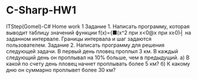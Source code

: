 # C-Sharp-HW1
ITStep(Gomel)-C# Home work 1 
                                        Задание 1. 
Написать программу, которая выводит таблицу значений функции 
f(x)={■(x^2  при x<0@x  при x≥0)┤
на заданном интервале. Границы интервала и шаг задаются пользователем.
                                        Задание 2. 
Написать программу для решения следующей задачи.
В первый день пловец проплыл 3 км. В каждый следующий день он проплывал на 10% больше, чем в предыдущий. 
а) В какой по счету день пловец начнет проплывать более 5 км? 
б) К какому дню он суммарно проплывет более 30 км? 
